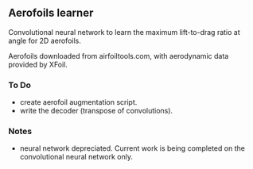 ## Aerofoils learner
Convolutional neural network to learn the maximum lift-to-drag ratio at angle for 2D aerofoils. 

Aerofoils downloaded from airfoiltools.com, with aerodynamic data provided by XFoil.

### To Do
- create aerofoil augmentation script.
- write the decoder (transpose of convolutions).

### Notes
- neural network depreciated. Current work is being completed on the convolutional neural network only.
